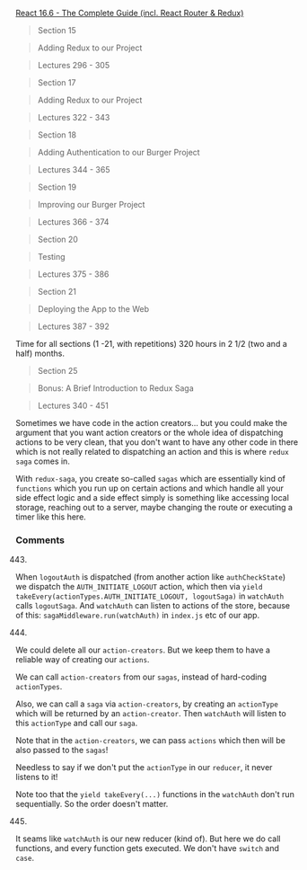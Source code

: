 
[React 16.6 - The Complete Guide (incl. React Router & Redux)](https://www.udemy.com/react-the-complete-guide-incl-redux/)

> Section 15

> Adding Redux to our Project

> Lectures 296 - 305

> Section 17

> Adding Redux to our Project

> Lectures 322 - 343


> Section 18

> Adding Authentication to our Burger Project

> Lectures 344 - 365


> Section 19

> Improving our Burger Project

> Lectures 366 - 374


> Section 20

> Testing 

> Lectures 375 - 386


> Section 21

> Deploying the App to the Web

> Lectures 387 - 392

Time for all sections (1 -21, with repetitions) 
320 hours 
in 2 1/2 (two and a half) months.



> Section 25

> Bonus: A Brief Introduction to Redux Saga

> Lectures 340 - 451

Sometimes we have code in the action creators...
but you could make the argument that you want action creators 
or the whole idea of dispatching actions
to be very clean, that you don't want to have any other code in there 
which is not really related to dispatching
an action and this is where `redux saga` comes in.

With `redux-saga`,
you create so-called `sagas` which are essentially kind of `functions` 
which you run up on certain actions
and which handle all your side effect logic 
and a side effect simply is something like 
accessing local storage, reaching out to a server, 
maybe changing the route or executing a timer like this here.


### Comments

443. 
When `logoutAuth` is dispatched (from another action like `authCheckState`) we dispatch the `AUTH_INITIATE_LOGOUT` action, 
which then via `yield takeEvery(actionTypes.AUTH_INITIATE_LOGOUT, logoutSaga)` in
`watchAuth` calls `logoutSaga`. And `watchAuth` can listen to actions of the store,
because of this: `sagaMiddleware.run(watchAuth)` in `index.js` etc of our app.

444. 
We could delete all our `action-creators`. But we keep them to have a reliable way of creating our `actions`. 

We can call `action-creators` from our `sagas`, instead of hard-coding `actionTypes`.

Also, we can call a `saga` via `action-creators`, by creating an `actionType` which will be returned by an `action-creator`. Then `watchAuth` will listen to this `actionType` and call our `saga`. 

Note that in the `action-creators`, we can pass `actions` which then will be also passed to the `sagas`! 

Needless to say if we don't put the `actionType` in our `reducer`, it never listens to it! 

Note too that the `yield takeEvery(...)` functions in the `watchAuth` don't run sequentially. So the order doesn't matter.

445. 
It seams like `watchAuth` is our new reducer (kind of). But here we do call functions, and every function gets executed. We don't have `switch` and `case`.